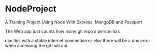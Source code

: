 NodeProject
===========

A Training Project Using Node With Express, MongoDB and Passport

The Web app just counts how many git repo a person has

use this with a stable internet connection or else there will be a dns error when 
accessing the git hub api.

